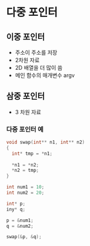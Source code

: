 # 다중 포인터

## 이중 포인터
- 주소이 주소를 저장
- 2차원 자료
- 2D 배열을 더 많이 씀
- 메인 함수의 매개변수 argv

## 삼중 포인터
- 3 차원 자료

### 다중 포인터 예
```c
void swap(int** n1, int** n2)
{
  int* tmp = *n1;
  
  *n1 = *n2;
  *n2 = tmp;
}
```
```c
int num1 = 10;
int num2 = 20;

int* p;
iny* q;

p = &num1;
q = &num2;

swap(&p, &q);
```
